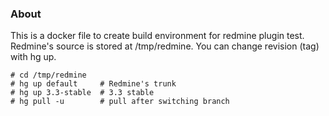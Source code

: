 ### About

This is a docker file to create build environment for redmine plugin test.
Redmine's source is stored at /tmp/redmine.
You can change revision (tag) with hg up.

```
# cd /tmp/redmine
# hg up default     # Redmine's trunk
# hg up 3.3-stable  # 3.3 stable
# hg pull -u        # pull after switching branch
```



